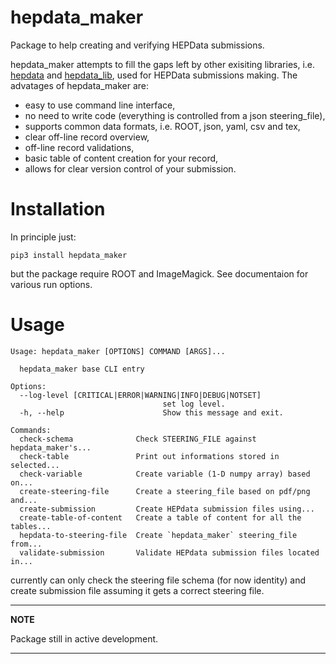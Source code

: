# hepdata_maker

Package to help creating and verifying HEPData submissions.


hepdata_maker attempts to fill the gaps left by other exisiting libraries, i.e. [hepdata](https://gitlab.com/cholmcc/hepdata) and [hepdata_lib](https://github.com/HEPData/hepdata_lib), used for HEPData submissions making. The advatages of hepdata_maker are:

- easy to use command line interface,
- no need to write code (everything is controlled from a json steering_file),
- supports common data formats, i.e. ROOT, json, yaml, csv and tex,
- clear off-line record overview,
- off-line record validations,
- basic table of content creation for your record,
- allows for clear version control of your submission.

# Installation

In principle just:
```
pip3 install hepdata_maker 
```

but the package require ROOT and ImageMagick. See documentaion for various run options.

# Usage
```
Usage: hepdata_maker [OPTIONS] COMMAND [ARGS]...

  hepdata_maker base CLI entry

Options:
  --log-level [CRITICAL|ERROR|WARNING|INFO|DEBUG|NOTSET]
                                  set log level.
  -h, --help                      Show this message and exit.

Commands:
  check-schema              Check STEERING_FILE against hepdata_maker's...
  check-table               Print out informations stored in selected...
  check-variable            Create variable (1-D numpy array) based on...
  create-steering-file      Create a steering_file based on pdf/png and...
  create-submission         Create HEPdata submission files using...
  create-table-of-content   Create a table of content for all the tables...
  hepdata-to-steering-file  Create `hepdata_maker` steering_file from...
  validate-submission       Validate HEPdata submission files located in...
```

currently can only check the steering file schema (for now identity) and  create submission file assuming it gets a correct steering file. 

---
**NOTE**

Package still in active development. 

---
